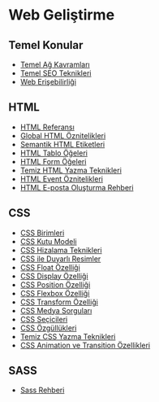 # Web Geliştirme

## Temel Konular
* <a href="https://devaloper.com/temel-ag-kavramlari/">Temel Ağ Kavramları</a>
* <a href="https://devaloper.com/temel-seo-teknikleri/">Temel SEO Teknikleri</a>
* <a href="https://devaloper.com/web-erisilebilirligi/">Web Erişebilirliği</a>

## HTML
* <a href="https://devaloper.com/html-referansi/">HTML Referansı</a>
* <a href="https://devaloper.com/global-html-oznitelikleri/">Global HTML Öznitelikleri</a>
* <a href="https://devaloper.com/semantik-html-etiketleri/">Semantik HTML Etiketleri</a>
* <a href="https://devaloper.com/html-tablo-ogeleri/">HTML Tablo Öğeleri</a>
* <a href="https://devaloper.com/html-form-ogeleri/">HTML Form Öğeleri</a>
* <a href="https://devaloper.com/temiz-html-css/">Temiz HTML Yazma Teknikleri</a>
* <a href="https://devaloper.com/html-event-oznitelikleri/">HTML Event Öznitelikleri</a>
* <a href="https://devaloper.com/html-e-posta-rehberi/">HTML E-posta Oluşturma Rehberi</a>

## CSS
* <a href="https://devaloper.com/css-birimleri/">CSS Birimleri</a>
* <a href="https://devaloper.com/css-kutu-modeli/">CSS Kutu Modeli</a>
* <a href="https://devaloper.com/css-hizalama-teknikleri/">CSS Hizalama Teknikleri</a>
* <a href="https://devaloper.com/css-duyarli-resimler/">CSS ile Duyarlı Resimler</a>
* <a href="https://devaloper.com/css-float-ozelligi/">CSS Float Özelliği</a>
* <a href="https://devaloper.com/css-display-ozelligi/">CSS Display Özelliği</a>
* <a href="https://devaloper.com/css-position-ozelligi/">CSS Position Özelliği</a>
* <a href="https://devaloper.com/css-flexbox-ozelligi/">CSS Flexbox Özelliği</a>
* <a href="https://devaloper.com/css-transform-ozelligi/">CSS Transform Özelliği</a>
* <a href="https://devaloper.com/css-medya-sorgulari/">CSS Medya Sorguları</a>
* <a href="https://devaloper.com/css-secicileri/">CSS Seçicileri</a>
* <a href="https://devaloper.com/css-ozgullukleri/">CSS Özgüllükleri</a>
* <a href="https://devaloper.com/temiz-html-css/">Temiz CSS Yazma Teknikleri</a>
* <a href="https://devaloper.com/css-animation-ve-transition-ozellikleri/">CSS Animation ve Transition Özellikleri</a>

## SASS
* <a href="https://devaloper.com/sass-rehberi/">Sass Rehberi</a>
